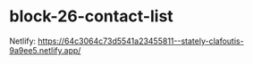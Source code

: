 # block-26-contact-list

Netlify:
https://64c3064c73d5541a23455811--stately-clafoutis-9a9ee5.netlify.app/
